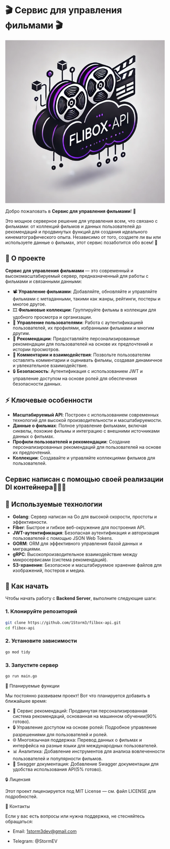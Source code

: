 # 🎬 **Сервис для управления фильмами** 🎬

![](assets/flibox-api.png)

Добро пожаловать в **Сервис для управления фильмами**! 🚀

Это мощное серверное решение для управления всем, что связано с фильмами: от коллекций фильмов и данных пользователей до рекомендаций и продвинутых функций для создания идеального кинематографического опыта. Независимо от того, создаете ли вы или используете данные о фильмах, этот сервис позаботится обо всем! 🍿

## 📝 **О проекте**

**Сервис для управления фильмами** — это современный и высокомасштабируемый сервер, предназначенный для работы с фильмами и связанными данными:

- 📽 **Управление фильмами**: Добавляйте, обновляйте и управляйте фильмами с метаданными, такими как жанры, рейтинги, постеры и многое другое.
- 🎞 **Фильмовые коллекции**: Группируйте фильмы в коллекции для удобного просмотра и организации.
- 👤 **Управление пользователями**: Работа с аутентификацией пользователей, их профилями, избранными фильмами и многим другим.
- 🎯 **Рекомендации**: Предоставляйте персонализированные рекомендации для пользователей на основе их предпочтений и истории просмотров.
- 💬 **Комментарии и взаимодействия**: Позвольте пользователям оставлять комментарии и оценивать фильмы, создавая динамичное и увлекательное взаимодействие.
- 🔒 **Безопасность**: Аутентификация с использованием JWT и управление доступом на основе ролей для обеспечения безопасности данных.

## ⚡ **Ключевые особенности**

- **Масштабируемый API**: Построен с использованием современных технологий для высокой производительности и масштабируемости.
- **Данные о фильмах**: Полное управление фильмами, включая сиквелы, похожие фильмы и интеграцию с внешними источниками данных о фильмах.
- **Профили пользователей и рекомендации**: Создание персонализированных рекомендаций для пользователей на основе их предпочтений.
- **Коллекции**: Создавайте и управляйте коллекциями фильмов для пользователей.

## **Сервис написан с помощью своей реализации DI контейнера🚀🚀🚀**

## 🔧 **Используемые технологии**

- **Golang**: Сервер написан на Go для высокой скорости, простоты и эффективности.
- **Fiber**: Быстрое и гибкое веб-окружение для построения API.
- **JWT-аутентификация**: Безопасная аутентификация и авторизация пользователей с помощью JSON Web Tokens.
- **GORM**: ORM для эффективного управления базой данных и миграциями.
- **gRPC**: Высокопроизводительное взаимодействие между микросервисами (система рекомендаций).
- **S3-хранение**: Безопасное и масштабируемое хранение файлов для изображений, постеров и медиа.

## 🚀 **Как начать**

Чтобы начать работу с **Backend Server**, выполните следующие шаги:

### 1. Клонируйте репозиторий

```bash
git clone https://github.com/1Storm3/filbox-api.git
cd flibox-api
```

### 2. Установите зависимости
```bash
go mod tidy
```

### 3. Запустите сервер

```bash
go run main.go
```

🎯 Планируемые функции

Мы постоянно развиваем проект! Вот что планируется добавить в ближайшее время:

- 📡 Сервис рекомендаций: Продвинутая персонализированная система рекомендаций, основанная на машинном обучении(90% готово).
- 🔒 Управление доступом на основе ролей: Подробное управление разрешениями для пользователей и ролей.
- 🌐 Многоязычная поддержка: Перевод данных о фильмах и интерфейса на разные языки для международных пользователей.
- 📊 Аналитика: Добавление инструментов для анализа вовлеченности пользователей и популярности фильмов.
- 📝 Swagger документация: Добавление Swagger документации для удобства использования API(5% готово).
 
🔒 Лицензия 

Этот проект лицензируется под MIT License — см. файл LICENSE для подробностей.

💬 Контакты

Если у вас есть вопросы или нужна поддержка, не стесняйтесь обращаться:

- Email: 1storm3dev@gmail.com

- Telegram: @StormEV
